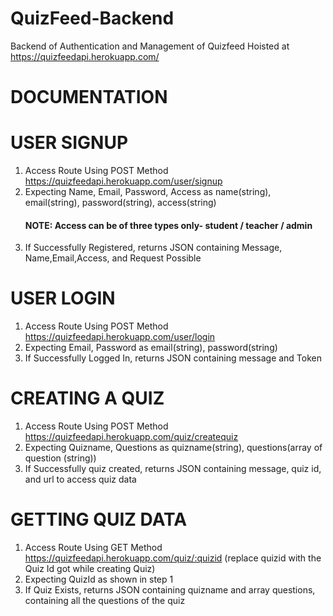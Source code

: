 # QuizFeed-Backend
Backend of Authentication and Management of Quizfeed
Hoisted at https://quizfeedapi.herokuapp.com/

# DOCUMENTATION

# USER SIGNUP
1. Access Route Using POST Method https://quizfeedapi.herokuapp.com/user/signup 
2. Expecting Name, Email, Password, Access as name(string), email(string), password(string), access(string)
   #### NOTE: Access can be of three types only- student / teacher / admin
4. If Successfully Registered, returns JSON containing Message, Name,Email,Access, and Request Possible

# USER LOGIN
1. Access Route Using POST Method https://quizfeedapi.herokuapp.com/user/login
2. Expecting Email, Password as email(string), password(string)
3. If Successfully Logged In, returns JSON containing message and Token

# CREATING A QUIZ
1. Access Route Using POST Method https://quizfeedapi.herokuapp.com/quiz/createquiz
2. Expecting Quizname, Questions as quizname(string), questions(array of question (string))
3. If Successfully quiz created, returns JSON containing message, quiz id, and url to access quiz data

# GETTING QUIZ DATA
1. Access Route Using GET Method https://quizfeedapi.herokuapp.com/quiz/:quizid (replace quizid with the Quiz Id got while creating Quiz)
2. Expecting QuizId as shown in step 1
3. If Quiz Exists, returns JSON containing quizname and array questions, containing all the questions of the quiz
